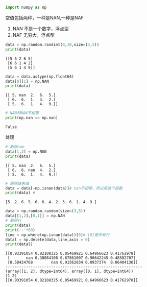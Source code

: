 ```python
import numpy as np
```

空值包括两种，一种是NAN,一种是NAF   
1. NAN 不是一个数字，浮点型
2. NAF 无穷大，浮点型


```python
data = np.random.randint(0,10,size=(3,5)) 
print(data)
```

    [[5 5 2 6 5]
     [6 6 1 4 2]
     [5 6 1 4 9]]
    


```python
data = data.astype(np.float64)
data[0][1] = np.NAN
print(data)
```

    [[ 5. nan  2.  6.  5.]
     [ 6.  6.  1.  4.  2.]
     [ 5.  6.  1.  4.  9.]]
    


```python
# NAN和NAN不相等
print(np.nan == np.nan)
```

    False
    

处理


```python
# 删除nan
data[1,2] = np.NAN
print(data)
```

    [[ 5. nan  2.  6.  5.]
     [ 6.  6. nan  4.  2.]
     [ 5.  6.  1.  4.  9.]]
    


```python
# 删除缺失值
data = data[~np.isnan(data)]# nan不相等，所以用这个函数
print(data) # 
```

    [5. 2. 6. 5. 6. 6. 4. 2. 5. 6. 1. 4. 9.]
    


```python
data = np.random.random(size=(3,5)) 
data[[1,2],[0,1]] = np.NAN
# 删除行
print(data)
print('-'*60)
line = np.where(np.isnan(data))[0]# [0]是所有行
datal = np.delete(data,line,axis = 0)
print(datal)
```

    [[0.93391054 0.82108325 0.05469921 0.64966623 0.41762978]
     [       nan 0.38084108 0.67861007 0.90642245 0.48502707]
     [0.58424768        nan 0.91562034 0.0937374  0.06404136]]
    ------------------------------------------------------------
    (array([1, 2], dtype=int64), array([0, 1], dtype=int64))
    [1 2]
    [[0.93391054 0.82108325 0.05469921 0.64966623 0.41762978]]
    


```python

```
